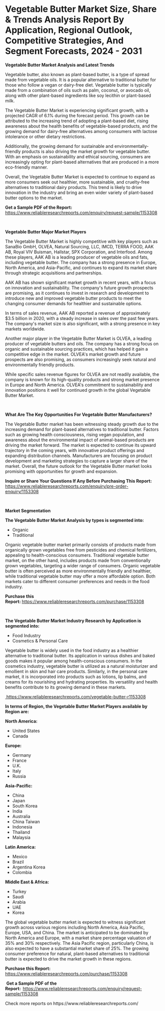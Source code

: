 <p><h1>Vegetable Butter Market Size, Share & Trends Analysis Report By Application, Regional Outlook, Competitive Strategies, And Segment Forecasts, 2024 - 2031</h1></p><p><strong>Vegetable Butter Market Analysis and Latest Trends</strong></p>
<p><p>Vegetable butter, also known as plant-based butter, is a type of spread made from vegetable oils. It is a popular alternative to traditional butter for those who follow a vegan or dairy-free diet. Vegetable butter is typically made from a combination of oils such as palm, coconut, or avocado oil, along with other plant-based ingredients like soy lecithin or plant-based milk.</p><p>The Vegetable Butter Market is experiencing significant growth, with a projected CAGR of 6.1% during the forecast period. This growth can be attributed to the increasing trend of adopting a plant-based diet, rising awareness about the health benefits of vegetable-based products, and the growing demand for dairy-free alternatives among consumers with lactose intolerance or other dietary restrictions.</p><p>Additionally, the growing demand for sustainable and environmentally-friendly products is also driving the market growth for vegetable butter. With an emphasis on sustainability and ethical sourcing, consumers are increasingly opting for plant-based alternatives that are produced in a more eco-friendly manner.</p><p>Overall, the Vegetable Butter Market is expected to continue to expand as more consumers seek out healthier, more sustainable, and cruelty-free alternatives to traditional dairy products. This trend is likely to drive innovation in the industry and bring an even wider variety of plant-based butter options to the market.</p></p>
<p><strong>Get a Sample PDF of the Report:&nbsp;</strong> <a href="https://www.reliableresearchreports.com/enquiry/request-sample/1153308">https://www.reliableresearchreports.com/enquiry/request-sample/1153308</a></p>
<p>&nbsp;</p>
<p><strong>Vegetable Butter Major Market Players</strong></p>
<p><p>The Vegetable Butter Market is highly competitive with key players such as SanaBio GmbH, OLVEA, Natural Sourcing, LLC, IMCD, TERRA FOOD, AAK AB, Royal VIV Buisman, Hallstar, SPX Corporation, and Interfood. Among these players, AAK AB is a leading producer of vegetable oils and fats, including vegetable butter. The company has a strong presence in Europe, North America, and Asia-Pacific, and continues to expand its market share through strategic acquisitions and partnerships.</p><p>AAK AB has shown significant market growth in recent years, with a focus on innovation and sustainability. The company's future growth prospects are promising, as it continues to invest in research and development to introduce new and improved vegetable butter products to meet the changing consumer demands for healthier and sustainable options.</p><p>In terms of sales revenue, AAK AB reported a revenue of approximately $3.5 billion in 2020, with a steady increase in sales over the past few years. The company's market size is also significant, with a strong presence in key markets worldwide.</p><p>Another major player in the Vegetable Butter Market is OLVEA, a leading producer of vegetable butters and oils. The company has a strong focus on organic and sustainable sourcing practices, which has helped it gain a competitive edge in the market. OLVEA's market growth and future prospects are also promising, as consumers increasingly seek natural and environmentally friendly products.</p><p>While specific sales revenue figures for OLVEA are not readily available, the company is known for its high-quality products and strong market presence in Europe and North America. OLVEA's commitment to sustainability and innovation positions it well for continued growth in the global Vegetable Butter Market.</p></p>
<p>&nbsp;</p>
<p><strong>What Are The Key Opportunities For Vegetable Butter Manufacturers?</strong></p>
<p><p>The Vegetable Butter market has been witnessing steady growth due to the increasing demand for plant-based alternatives to traditional butter. Factors such as growing health consciousness, rising vegan population, and awareness about the environmental impact of animal-based products are driving the market forward. The market is expected to continue its upward trajectory in the coming years, with innovative product offerings and expanding distribution channels. Manufacturers are focusing on product development and marketing strategies to capture a larger share of the market. Overall, the future outlook for the Vegetable Butter market looks promising with opportunities for growth and expansion.</p></p>
<p><strong>Inquire or Share Your Questions If Any Before Purchasing This Report:</strong> <a href="https://www.reliableresearchreports.com/enquiry/pre-order-enquiry/1153308">https://www.reliableresearchreports.com/enquiry/pre-order-enquiry/1153308</a></p>
<p>&nbsp;</p>
<p><strong>Market Segmentation</strong></p>
<p><strong>The Vegetable Butter Market Analysis by types is segmented into:</strong></p>
<p><ul><li>Organic</li><li>Traditional</li></ul></p>
<p><p>Organic vegetable butter market primarily consists of products made from organically grown vegetables free from pesticides and chemical fertilizers, appealing to health-conscious consumers. Traditional vegetable butter market, on the other hand, includes products made from conventionally grown vegetables, targeting a wider range of consumers. Organic vegetable butter is often perceived as more environmentally friendly and healthier, while traditional vegetable butter may offer a more affordable option. Both markets cater to different consumer preferences and needs in the food industry.</p></p>
<p><strong>Purchase this Report:&nbsp;</strong><a href="https://www.reliableresearchreports.com/purchase/1153308">https://www.reliableresearchreports.com/purchase/1153308</a></p>
<p>&nbsp;</p>
<p><strong>The Vegetable Butter Market Industry Research by Application is segmented into:</strong></p>
<p><ul><li>Food Industry</li><li>Cosmetics & Personal Care</li></ul></p>
<p><p>Vegetable butter is widely used in the food industry as a healthier alternative to traditional butter. Its application in various dishes and baked goods makes it popular among health-conscious consumers. In the cosmetics industry, vegetable butter is utilized as a natural moisturizer and emollient in skin and hair care products. Similarly, in the personal care market, it is incorporated into products such as lotions, lip balms, and creams for its nourishing and hydrating properties. Its versatility and health benefits contribute to its growing demand in these markets.</p></p>
<p><a href="https://www.reliableresearchreports.com/vegetable-butter-r1153308">&nbsp;https://www.reliableresearchreports.com/vegetable-butter-r1153308</a></p>
<p><strong>In terms of Region, the Vegetable Butter Market Players available by Region are:</strong></p>
<p>
    <p> <strong> North America: </strong>
        <ul>
            <li>United States</li>
            <li>Canada</li>
        </ul>
        </p> 
    <p> <strong> Europe: </strong>
        <ul>
            <li>Germany</li>
            <li>France</li>
            <li>U.K.</li>
            <li>Italy</li>
            <li>Russia</li>
        </ul>
        </p> 
    <p> <strong> Asia-Pacific: </strong>
        <ul>
            <li>China</li>
            <li>Japan</li>
            <li>South Korea</li>
            <li>India</li>
            <li>Australia</li>
            <li>China Taiwan</li>
            <li>Indonesia</li>
            <li>Thailand</li>
            <li>Malaysia</li>
        </ul>
        </p> 
    <p> <strong> Latin America: </strong>
        <ul>
            <li>Mexico</li>
            <li>Brazil</li>
            <li>Argentina Korea</li>
            <li>Colombia</li>
        </ul>
        </p> 
    <p> <strong> Middle East & Africa: </strong>
        <ul>
            <li>Turkey</li>
            <li>Saudi</li>
            <li>Arabia</li>
            <li>UAE</li>
            <li>Korea</li>
        </ul>
    </p>
    </p>
<p><p>The global vegetable butter market is expected to witness significant growth across various regions including North America, Asia Pacific, Europe, USA, and China. The market is anticipated to be dominated by North America and Europe, with a market share percentage valuation of 35% and 30% respectively. The Asia Pacific region, particularly China, is also expected to have a substantial market share of 25%. The growing consumer preference for natural, plant-based alternatives to traditional butter is expected to drive the market growth in these regions.</p></p>
<p><strong>Purchase this Report: </strong><a href="https://www.reliableresearchreports.com/purchase/1153308">https://www.reliableresearchreports.com/purchase/1153308</a></p>
<p>&nbsp;<strong>Get a Sample PDF of the Report:&nbsp;&nbsp;</strong><a href="https://www.reliableresearchreports.com/enquiry/request-sample/1153308">https://www.reliableresearchreports.com/enquiry/request-sample/1153308</a></p>
<p><strong></strong></p>
<p>Check more reports on https://www.reliableresearchreports.com/</p>